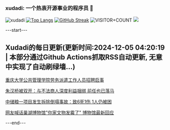 ### xudadi: 一个热衷开源事业的程序员 👋

![xudadi](https://github-readme-stats-git-masterorgs-github-readme-stats-team.vercel.app/api?username=xudadi)
[![Top Langs](https://github-readme-stats.vercel.app/api/top-langs/?username=xudadi)](https://github.com/anuraghazra/github-readme-stats)
[![GitHub Streak](https://streak-stats.demolab.com?user=xudadi&locale=zh_Hans)](https://git.io/streak-stats)
![VISITOR+COUNT](https://komarev.com/ghpvc/?username=xudadi&label=VISITOR+COUNT)
![](https://raw.githubusercontent.com/xudadi/xudadi/main/assets/github-contribution-grid-snake.svg)


---start---

## Xudadi的每日更新(更新时间:2024-12-05 04:20:19 | 本部分通过Github Actions抓取RSS自动更新, 无意中实现了自动刷绿墙...)

[重庆大学公共管理学院劳务派遣工作人员招聘启事](https://www.gongkaoleida.com/article/2218669)

[朱汉桥被双开：与不法商人深度利益捆绑 前任也已落马](https://m.163.com/news/article/JIIHQ7U0051492T3.html)

[中储粮一项目发生拆除倒塌事故：致6死1伤 1人仍被困](https://m.163.com/news/article/JIIF9KJJ0001899O.html)

[网友喊话巢湖博物馆"你家文物发霉了" 博物馆最新回应](https://m.163.com/news/article/JIG23MLL053469KC.html)

---end---
